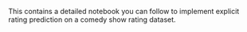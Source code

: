 This contains a detailed notebook you can follow to implement explicit rating prediction on a comedy show rating dataset.
